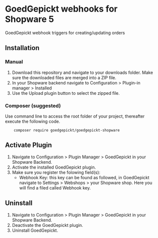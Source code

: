 # GoedGepickt webhooks for Shopware 5
GoedGepickt webhook triggers for creating/updating orders

## Installation

### Manual
1. Download this repository and navigate to your downloads folder. Make sure the downloaded files are merged into a ZIP file.
2. In your Shopware backend navigate to Configuration > Plugin-in manager > Installed
3. Use the Upload plugin button to select the zipped file.

### Composer (suggested)
Use command line to access the root folder of your project, thereafter execute the following code.

```
    composer require goedgepickt/goedgepickt-shopware
```

## Activate Plugin
1. Navigate to Configuration > Plugin Manager > GoedGepickt in your Shopware Backend.
2. Activate the installed GoedGepickt plugin. 
3. Make sure you register the folowing field(s): 
    + Webhook Key: this key can be found as followed, in GoedGepickt navigate to Settings > Webshops > your Shopware shop. Here you will find a filed called Webhook key.

## Uninstall
1. Navigate to Configuration > Plugin Manager > GoedGepickt in your Shopware Backend.
2. Deactivate the GoedGepickt plugin.
3. Uninstall GoedGepickt. 
